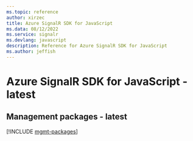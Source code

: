 ```yaml
---
ms.topic: reference
author: xirzec
title: Azure SignalR SDK for JavaScript
ms.data: 08/12/2022
ms.service: signalr
ms.devlang: javascript
description: Reference for Azure SignalR SDK for JavaScript
ms.author: jeffish
---
```

# Azure SignalR SDK for JavaScript - latest

## Management packages - latest
[!INCLUDE [mgmt-packages](signalr-mgmt-index.md)]
